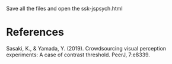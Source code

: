 Save all the files and open the ssk-jspsych.html

# References
Sasaki, K., & Yamada, Y. (2019). Crowdsourcing visual perception experiments: A case of contrast threshold. PeerJ, 7:e8339.

